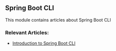 ## Spring Boot CLI

This module contains articles about Spring Boot CLI

### Relevant Articles: 
- [Introduction to Spring Boot CLI](http://www.baeldung.com/spring-boot-cli)
